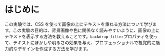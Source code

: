 # はじめに

この実験では、CSS を使って画像の上にテキストを重ねる方法について学びます。この実験の目的は、背景画像や色に関係なく読みやすいように、画像の上にテキストを表示する方法を教えることです。`backdrop-filter`プロパティを使って、テキストにぼかしや明るさの効果を与え、プロフェッショナルで視覚的に魅力的なデザインを作成する方法を学びます。
